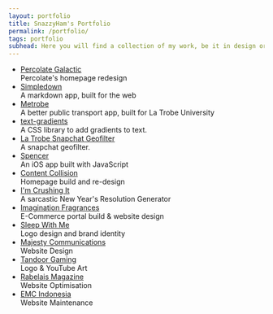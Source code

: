 ```yaml
---
layout: portfolio
title: SnazzyHam's Portfolio
permalink: /portfolio/
tags: portfolio
subhead: Here you will find a collection of my work, be it in design or development.<br>You can also find my work on <a href='http://github.com/snazzyham'>Github</a> and <a href='http://dribbble.com/snazzyham'>Dribbble</a>.
---
```

<ul class="list-reset">
<li class="col-fix"><a href='https://medium.com/disected-durian/a-new-home-for-percolate-galactic-1f9fbd6cf974#.pm3qggv2n'>Percolate Galactic</a><br>Percolate's homepage redesign</li>
<li class="col-fix"><a href='http://simpledown.co'>Simpledown</a><br>A markdown app, built for the web</li>
<li class="col-fix"><a href='http://metrobe.info'>Metrobe</a><br>A better public transport app, built for La Trobe University</li>
<li class="col-fix"><a href='http://snazzyham.com/text-gradients'>text-gradients</a><br>A CSS library to add gradients to text.</li>
<li class="col-fix"><a href='https://dribbble.com/shots/2815117-LaTrobe-University-Snapchat-Filter'>La Trobe Snapchat Geofilter</a><br>A snapchat geofilter.</li>
<li class="col-fix"><a href='https://medium.com/disected-durian/hola-spencer-b3890a5a34f0#.qtmjder2k'>Spencer</a><br>An iOS app built with JavaScript</li>
<li class="col-fix"><a href='http://contentcollision.co'>Content Collision</a><br>Homepage build and re-design</li>
<li class="col-fix"><a href='/crushit'>I'm Crushing It</a><br>A sarcastic New Year's Resolution Generator</li>
<li class="col-fix"><a href='http://imagination.co.id'>Imagination Fragrances</a><br>E-Commerce portal build & website design</li>
<li class="col-fix"><a href='/swm'>Sleep With Me</a><br>Logo design and brand identity</li>
<li class="col-fix"><a href='/majesty'>Majesty Communications</a><br>Website Design</li>
<li class="col-fix"><a href='/tandoor'>Tandoor Gaming</a><br>Logo & YouTube Art</li>
<li class="col-fix"><a href='http://rabelais.com.au'>Rabelais Magazine</a><br>Website Optimisation</li>
<li class="col-fix"><a href='http://emcindonesia.com'>EMC Indonesia</a><br>Website Maintenance</li>

</ul>
